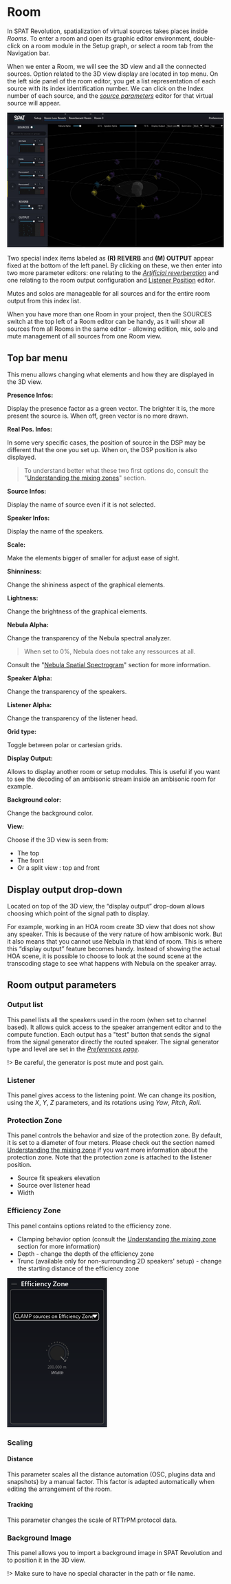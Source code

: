 <!--MANY BS HERE, TO BE CLEANED UP!!!-->

# Room

In SPAT Revolution, spatialization of virtual sources takes places inside _Rooms_. To enter a room and open its graphic editor environment, double-click on a room module in the Setup graph, or select a room tab from the Navigation bar.

When we enter a Room, we will see the 3D view and all the connected sources. Option related to the 3D view display are located in top menu. On the left side panel of the room editor, you get a list representation of each source with its index identification number. We can click on the Index number of each source, and the _[source parameters](6_Spat_Environment_6_6_Source_6_6_Source?id=source-parameters.md)_ editor for that virtual source will appear.

![](include/SpatRevolution_UserGuide_-094.jpg)

Two special index items labeled as **(R) REVERB** and **(M) OUTPUT** appear fixed at the bottom of the left panel. By clicking on these, we then enter into two more parameter editors: one relating to the _[Artificial reverberation](8_Artificial_Reverberation_8_Artificial_Reverberation.md)_ and one relating to the room output configuration and [Listener Position](5_Spatialisation_Technology_5_4_Listener_Position.md) editor.

Mutes and solos are manageable for all sources and for the entire room output from this index list.

When you have more than one Room in your project, then the SOURCES switch at the top left of a Room editor can be handy, as it will show all sources from all Rooms in the same editor - allowing edition, mix, solo and mute management of all sources from one Room view.

<!--## Room Graphic Engine

Along with the audio modeling engine, one of SPAT's key features is its ability to model a high definition graphical representation of the virtual space inside each room. We can intuitively interact and move sources and 'camera view' directly with our mouse. Move a source by grabbing its 'emitter' object or in the case of a grouped source grab any one of the emitters that belong to the group. Alternatively, sources can be positioned by manipulating their coordinate-related source parameter controls (see [ Radiation section](6_Spat_Environment_6_6_Source_6_6_Source?id=radiation)).-->

<!-- ![](include/SpatRevolution_UserGuide_-096.jpg) -->

## Top bar menu

This menu allows changing what elements and how they are displayed in the 3D view.

**Presence Infos:**

Display the presence factor as a green vector. The brighter it is, the more present the source is. When off, green vector is no more drawn.

**Real Pos. Infos:**

In some very specific cases, the position of source in the DSP may be different that the one you set up. When on, the DSP position is also displayed.

> To understand better what these two first options do, consult the "[Understanding the mixing zones](Spat_Environment_Understanding_the_3D_View.md)" section.

**Source Infos:**

Display the name of source even if it is not selected.

**Speaker Infos:**

Display the name of the speakers.

**Scale:**

Make the elements bigger of smaller for adjust ease of sight.

**Shinniness:**

Change the shininess aspect of the graphical elements.

**Lightness:**

Change the brightness of the graphical elements.

**Nebula Alpha:**

Change the transparency of the Nebula spectral analyzer.

> When set to 0%, Nebula does not take any ressources at all.

Consult the "[Nebula Spatial Spectrogram](Spat_Environment_Nebula.md)" section for more information.

**Speaker Alpha:**

Change the transparency of the speakers.

**Listener Alpha:**

Change the transparency of the listener head.

**Grid type:**

Toggle between polar or cartesian grids.

**Display Output:**

Allows to display another room or setup modules. This is useful if you want to see the decoding of an ambisonic stream inside an ambisonic room for example.

**Background color:**

Change the background color.

**View:**

Choose if the 3D view is seen from:
+ The top
+ The front
+ Or a split view : top and front

## Display output drop-down

Located on top of the 3D view, the “display output” drop-down allows choosing which point of the signal path to display.

For example, working in an HOA room create 3D view that does not show any speaker. This is because of the very nature of how ambisonic work. But it also means that you cannot use Nebula in that kind of room. This is where this “display output” feature becomes handy. Instead of showing the actual HOA scene, it is possible to choose to look at the sound scene at the transcoding stage to see what happens with Nebula on the speaker array.

## Room output parameters

### Output list

<!-- TODO: add the image -->

This panel lists all the speakers used in the room (when set to channel based). It allows quick access to the speaker arrangement editor and to the compute function.
Each output has a "test" button that sends the signal from the signal generator directly the routed speaker. The signal generator type and level are set in the _[Preferences page](Application_Preferences.md)_.

!> Be careful, the generator is post mute and post gain.

### Listener

This panel gives access to the listening point. We can change its position, using the _X_, _Y_, _Z_ parameters, and its rotations using _Yaw_, _Pitch_, _Roll_.

### Protection Zone

<!-- TODO: add the image -->

This panel controls the behavior and size of the protection zone. By default, it is set to a diameter of four meters. Please check out the section named [Understanding the mixing zone](Spat_Environment_Understanding_the_3D_View.md) if you want more information about the protection zone.
Note that the protection zone is attached to the listener position.

+ Source fit speakers elevation
+ Source over listener head
+ Width


### Efficiency Zone

<!-- TODO: add the image -->

This panel contains options related to the efficiency zone.

+ Clamping behavior option (consult the [Understanding the mixing zone](Spat_Environment_Understanding_the_3D_View.md) section for more information)
+ Depth - change the depth of the efficiency zone
+ Trunc (available only for non-surrounding 2D speakers' setup) - change the starting distance of the efficiency zone

![](include/efficiencyZoneOptions.png)

### Scaling

<!-- TODO: add the image -->

#### Distance

This parameter scales all the distance automation (OSC, plugins data and snapshots) by a manual factor. This factor is adapted automatically when editing the arrangement of the room.

#### Tracking

This parameter changes the scale of RTTrPM protocol data.

### Background Image

<!-- TODO: add the image -->

This panel allows you to import a background image in SPAT Revolution and to position it in the 3D view.

!> Make sure to have no special character in the path or file name.